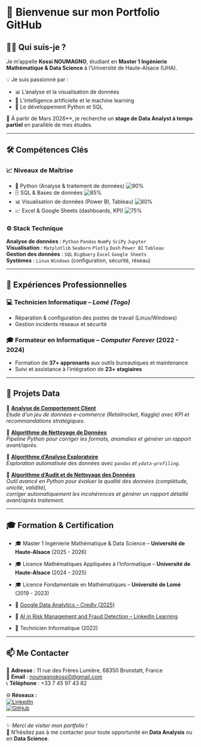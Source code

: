 # 👋 Bienvenue sur mon Portfolio GitHub  

## 🙋‍♂️ Qui suis-je ?  
Je m’appelle **Kossi NOUMAGNO**, étudiant en **Master 1 Ingénierie Mathématique & Data Science** à l’Université de Haute-Alsace (UHA).  

💡 Je suis passionné par :  
- 📊 L’analyse et la visualisation de données  
- 🤖 L’intelligence artificielle et le machine learning  
- 🐍 Le développement Python et SQL  

🔎 À partir de Mars 2026**, je recherche un **stage de Data Analyst à temps partiel** en parallèle de mes études.  

---

## 🛠️ Compétences Clés  

### 📈 Niveaux de Maîtrise  
- 🐍 Python (Analyse & traitement de données) ![90%](https://img.shields.io/badge/-90%25-blue)  
- 🗄️ SQL & Bases de données ![85%](https://img.shields.io/badge/-85%25-blue)  
- 📊 Visualisation de données (Power BI, Tableau) ![80%](https://img.shields.io/badge/-80%25-blue)  
- 📈 Excel & Google Sheets (dashboards, KPI) ![75%](https://img.shields.io/badge/-75%25-blue)  

### ⚙️ Stack Technique  
**Analyse de données** : `Python` `Pandas` `NumPy` `SciPy` `Jupyter`  
**Visualisation** : `Matplotlib` `Seaborn` `Plotly` `Dash` `Power BI` `Tableau`  
**Gestion des données** : `SQL` `BigQuery` `Excel` `Google Sheets`  
**Systèmes** : `Linux` `Windows` (configuration, sécurité, réseau)  

---

## 💼 Expériences Professionnelles  

### 💻 Technicien Informatique – *Lomé (Togo)*  
- Réparation & configuration des postes de travail (Linux/Windows)  
- Gestion incidents réseaux et sécurité  

### 🎓 Formateur en Informatique – *Computer Forever* (2022 - 2024)  
- Formation de **37+ apprenants** aux outils bureautiques et maintenance  
- Suivi et assistance à l’intégration de **23+ stagiaires**  

---

## 📂 Projets Data  

🔹 **[Analyse de Comportement Client](https://github.com/Dave-kossi/analyse_produits_e-commerce)**  
*Étude d’un jeu de données e-commerce (Retailrocket, Kaggle) avec KPI et recommandations stratégiques.*  

🔹 **[Algorithme de Nettoyage de Données](https://github.com/Dave-kossi/Cleanning_Algorithm)**  
*Pipeline Python pour corriger les formats, anomalies et générer un rapport avant/après.*  

🔹 **[Algorithme d’Analyse Exploratoire](https://github.com/Dave-kossi/EDA_Algorithm)**  
*Exploration automatisée des données avec `pandas` et `ydata-profiling`.*  

🔹 **[Algorithme d’Audit et de Nettoyage des Données](https://github.com/Dave-kossi/Data-Quality-Audit-and-Cleaning-Pipeline)**  
*Outil avancé en Python pour évaluer la qualité des données (complétude, unicité, validité),  
corriger automatiquement les incohérences et générer un rapport détaillé avant/après traitement.*  

---

## 🎓 Formation & Certification  

- 🎓 Master 1 Ingénierie Mathématique & Data Science – **Université de Haute-Alsace** (2025 - 2026)  
- 🎓 Licence Mathématiques Appliquées à l’Informatique – **Université de Haute-Alsace** (2024 - 2025)  
- 🎓 Licence Fondamentale en Mathématiques – **Université de Lomé** (2019 - 2023)  

- 📜 [Google Data Analytics – Credly (2025)](https://www.credly.com/go/z8jvmhQ)  
- 📜 [AI in Risk Management and Fraud Detection – LinkedIn Learning](https://www.linkedin.com/learning/certificates/3a690c5dc1b03756950689895f23ba3bd268a4a70bf1594bed9693ced87d0cc4)  
- 📜 Technicien Informatique (2022)  

---

## 📫 Me Contacter  

📍 **Adresse** : 11 rue des Frères Lumière, 68350 Brunstatt, France  
📧 **Email** : [noumagnokossi0@gmail.com](mailto:noumagnokossi0@gmail.com)  
📞 **Téléphone** : +33 7 45 97 43 82  

🌐 **Réseaux :**  
[![LinkedIn](https://img.shields.io/badge/LinkedIn-Kossi%20Noumagno-blue?logo=linkedin&style=for-the-badge)](https://www.linkedin.com/in/kossi-noumagno)  
[![GitHub](https://img.shields.io/badge/GitHub-Dave--kossi-black?logo=github&style=for-the-badge)](https://github.com/Dave-kossi)  

---

✨ *Merci de visiter mon portfolio !*  
🚀 N’hésitez pas à me contacter pour toute opportunité en **Data Analysis** ou en **Data Science**.  
